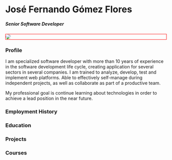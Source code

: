 # José Fernando Gómez Flores
##### Senior Software Developer

<div style="border: 1px solid red">
  <img src="https://drive.google.com/uc?export=view&id=1HTnd0gMDuBwMmfWD3BvD1-wE5CB1jBbI" style="border-radius: 50%"/>
</div>

### Profile
I am specialized software developer with more than 10 years of experience in the software development life cycle, creating application for several sectors in several companies. I am trained to analyze, develop, test and implement web platforms. Able to effectively self-manage during independent projects, as well as collaborate as part of a productive team.

My professional goal is continue learning about technologies in order to achieve a lead position in the near future. 

### Employment History

### Education

### Projects

### Courses
